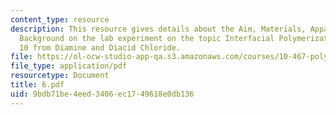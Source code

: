 ```yaml
---
content_type: resource
description: This resource gives details about the Aim, Materials, Apparatus and Brief
  Background on the lab experiment on the topic Interfacial Polymerization of Nylon
  10 from Diamine and Diacid Chloride.
file: https://ol-ocw-studio-app-qa.s3.amazonaws.com/courses/10-467-polymer-science-laboratory-fall-2005/9bdb71be4eed3406ec1749618e0db136_6.pdf
file_type: application/pdf
resourcetype: Document
title: 6.pdf
uid: 9bdb71be-4eed-3406-ec17-49618e0db136
---
```

